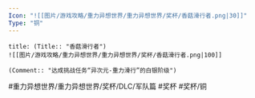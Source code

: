 ```yaml
---
Icon: "![[图片/游戏攻略/重力异想世界/重力异想世界/奖杯/香菇滑行者.png|30]]"
Type: "铜"
---
```

```ad-common-bronze-trophy
title: (Title:: "香菇滑行者")
![[图片/游戏攻略/重力异想世界/重力异想世界/奖杯/香菇滑行者.png|100]]

(Comment:: "达成挑战任务“异次元-重力滑行”的白银阶级")
```

#重力异想世界/重力异想世界/奖杯/DLC/军队篇 #奖杯 #奖杯/铜
